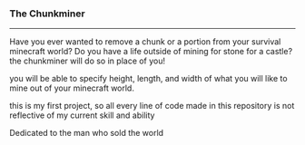 ### The Chunkminer
---

Have you ever wanted to remove a chunk or a portion from your survival minecraft world? Do you have a life outside of mining for stone for a castle? the chunkminer will do so in place of you!

you will be able to specify height, length, and width of what you will like to mine out of your minecraft world.

this is my first project, so all every line of code made in this repository is not reflective of my current skill and ability

Dedicated to the man who sold the world